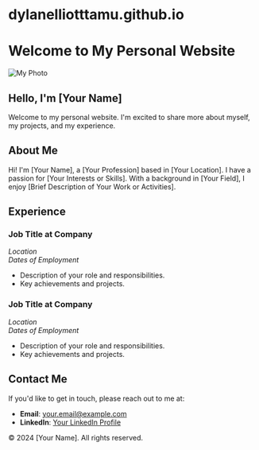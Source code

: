 # dylanelliotttamu.github.io

# Welcome to My Personal Website

![My Photo](https://example.com/path-to-your-photo.jpg)

## Hello, I'm [Your Name]

Welcome to my personal website. I'm excited to share more about myself, my projects, and my experience.

## About Me

Hi! I'm [Your Name], a [Your Profession] based in [Your Location]. I have a passion for [Your Interests or Skills]. With a background in [Your Field], I enjoy [Brief Description of Your Work or Activities].

## Experience

### Job Title at Company
*Location*  
_Dates of Employment_

- Description of your role and responsibilities.
- Key achievements and projects.

### Job Title at Company
*Location*  
_Dates of Employment_

- Description of your role and responsibilities.
- Key achievements and projects.

<!-- Add more experience as needed -->

## Contact Me

If you'd like to get in touch, please reach out to me at:
- **Email**: [your.email@example.com](mailto:your.email@example.com)
- **LinkedIn**: [Your LinkedIn Profile](https://www.linkedin.com/in/yourprofile)

&copy; 2024 [Your Name]. All rights reserved.
